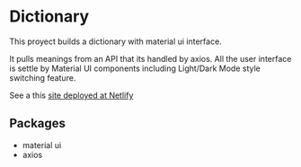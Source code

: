 # Dictionary
This proyect builds a dictionary with material ui interface.

It pulls meanings from an API that its handled by axios. All the user interface is settle by Material UI components including Light/Dark Mode style switching feature.

See a this [site deployed at Netlify](https://react-language-dictionary.netlify.app/)


## Packages
* material ui
* axios
